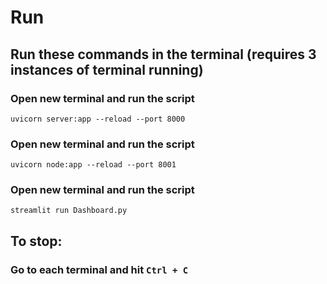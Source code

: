 # Run

## Run these commands in the terminal (requires 3 instances of terminal running)

### Open new terminal and run the script
`uvicorn server:app --reload --port 8000`

### Open new terminal and run the script
`uvicorn node:app --reload --port 8001`

### Open new terminal and run the script
`streamlit run Dashboard.py`

## To stop:
### Go to each terminal and hit `Ctrl + C`
